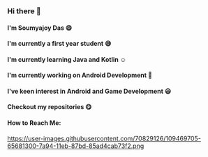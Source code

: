 ### Hi there 👋


#### I'm Soumyajoy Das :smile:
#### I'm currently a first year student :sweat_smile:
#### I'm currently learning Java and Kotlin :relaxed:
#### I'm currently working on Android Development :iphone:
#### I've keen interest in Android and Game Development :smiley:
#### Checkout my repositories :yum:
#### How to Reach Me:
https://user-images.githubusercontent.com/70829126/109469705-65681300-7a94-11eb-87bd-85ad4cab73f2.png
<!--
**soumyajoy01/soumyajoy01** is a ✨ _special_ ✨ repository because its `README.md` (this file) appears on your GitHub profile.

Here are some ideas to get you started:

- 🔭 I’m currently working on Java and Kotlin
- 🌱 I’m currently studying Bachelor's of Mathematics
- 👯 I’m looking to collaborate on ...
- 🤔 I’m looking for help with ...
- 💬 Ask me about Android Development
- 📫 How to reach me: ...
- 😄 Pronouns: ...
- ⚡ Fun fact: ...
-->
